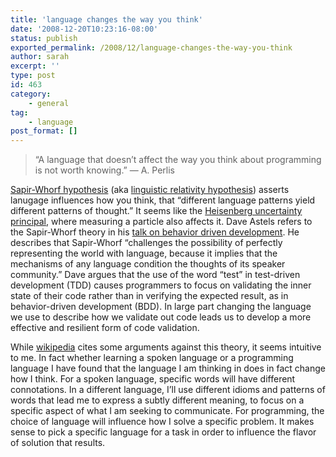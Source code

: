 ```yaml
---
title: 'language changes the way you think'
date: '2008-12-20T10:23:16-08:00'
status: publish
exported_permalink: /2008/12/language-changes-the-way-you-think
author: sarah
excerpt: ''
type: post
id: 463
category:
    - general
tag:
    - language
post_format: []
---
```

> “A language that doesn’t affect the way you think about programming is not worth knowing.” — A. Perlis

[Sapir-Whorf hypothesis](http://en.wikipedia.org/wiki/Sapir-Whorf_hypothesis) (aka [linguistic relativity hypothesis](http://en.wikipedia.org/wiki/Linguistic_relativity_hypothesis)) asserts lanugage influences how you think, that “different language patterns yield different patterns of thought.” It seems like the [Heisenberg uncertainty principal](http://en.wikipedia.org/wiki/Heisenberg_uncertainty_principal), where measuring a particle also affects it. Dave Astels refers to the Sapir-Whorf theory in his [talk on behavior driven development](http://en.wikipedia.org/wiki/Sapir-Whorf_hypothesis). He describes that Sapir-Whorf “challenges the possibility of perfectly representing the world with language, because it implies that the mechanisms of any language condition the thoughts of its speaker community.” Dave argues that the use of the word “test” in test-driven development (TDD) causes programmers to focus on validating the inner state of their code rather than in verifying the expected result, as in behavior-driven development (BDD). In large part changing the language we use to describe how we validate out code leads us to develop a more effective and resilient form of code validation.

While [wikipedia](http://en.wikipedia.org/wiki/Sapir-Whorf_hypothesis) cites some arguments against this theory, it seems intuitive to me. In fact whether learning a spoken language or a programming language I have found that the language I am thinking in does in fact change how I think. For a spoken language, specific words will have different connotations. In a different language, I’ll use different idioms and patterns of words that lead me to express a subtly different meaning, to focus on a specific aspect of what I am seeking to communicate. For programming, the choice of language will influence how I solve a specific problem. It makes sense to pick a specific language for a task in order to influence the flavor of solution that results.